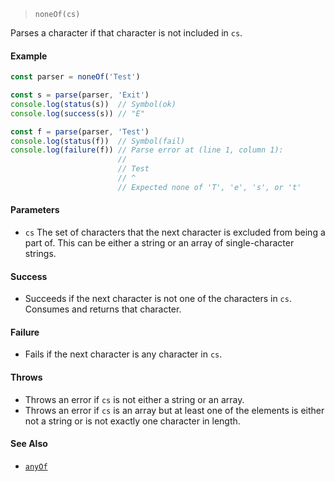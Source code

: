 <!--
 Copyright (c) 2020 Thomas J. Otterson
 
 This software is released under the MIT License.
 https://opensource.org/licenses/MIT
-->

> `noneOf(cs)`

Parses a character if that character is not included in `cs`.

#### Example

```javascript
const parser = noneOf('Test')

const s = parse(parser, 'Exit')
console.log(status(s))  // Symbol(ok)
console.log(success(s)) // "E"

const f = parse(parser, 'Test')
console.log(status(f))  // Symbol(fail)
console.log(failure(f)) // Parse error at (line 1, column 1):
                        //
                        // Test
                        // ^
                        // Expected none of 'T', 'e', 's', or 't'
```

#### Parameters

* `cs` The set of characters that the next character is excluded from being a part of. This can be either a string or an array of single-character strings.

#### Success

* Succeeds if the next character is not one of the characters in `cs`. Consumes and returns that character.

#### Failure

* Fails if the next character is any character in `cs`.

#### Throws

* Throws an error if `cs` is not either a string or an array.
* Throws an error if `cs` is an array but at least one of the elements is either not a string or is not exactly one character in length.

#### See Also

* [`anyOf`](anyof.md)